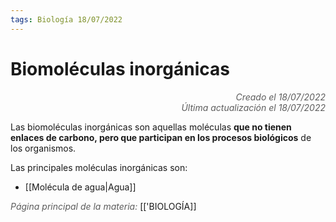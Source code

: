 ```yaml
---
tags: Biología 18/07/2022
---
```


# Biomoléculas inorgánicas
<div style="text-align: right; opacity: 0.7; font-style: italic;">Creado el 18/07/2022</div>
<div style="text-align: right; opacity: 0.7; font-style: italic;">Última actualización el 18/07/2022</div>

Las biomoléculas inorgánicas son aquellas moléculas **que no tienen enlaces de carbono, pero que participan en los procesos biológicos** de los organismos.

Las principales moléculas inorgánicas son:

- [[Molécula de agua|Agua]]

<span style="opacity: 0.7; font-style: italic;">Página principal de la materia:</span> [['BIOLOGÍA]]